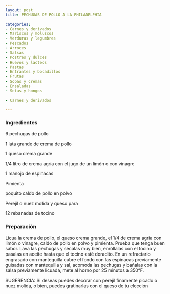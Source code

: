 ```yaml
---
layout: post
title: PECHUGAS DE POLLO A LA PHILADELPHIA

categories:
- Carnes y derivados
- Mariscos y moluscos
- Verduras y legumbres
- Pescados
- Arroces
- Salsas
- Postres y dulces
- Huevos y lacteos
- Pastas
- Entrantes y bocadillos
- Frutas
- Sopas y cremas
- Ensaladas
- Setas y hongos

- Carnes y derivados

---
```


<h3>Ingredientes</h3>

6 pechugas de pollo

1 lata grande de crema de pollo

1 queso crema grande

1/4 litro de crema agría con el jugo de un limón o con vinagre

1 manojo de espinacas

Pimienta

poquito caldo de pollo en polvo

Perejil o nuez molida y queso para

12 rebanadas de tocino

<h3>Preparación</h3>

Licua la crema de pollo, el queso crema grande, el 1/4 de crema agria con limón o vinagre, caldo de pollo en polvo y pimienta. Prueba que tenga buen sabor. Lava las pechugas y sécalas muy bien, enróllalas con el tocino y pasalas en aceite hasta que el tocino esté doradito. En un refractario engrasado con mantequilla cubre el fondo con las espinacas previamente guisadas con mantequilla y sal, acomoda las pechugas y bañalas con la salsa previamente licuada, mete al horno por 25 minutos a 350&deg;F.

SUGERENCIA: Si deseas puedes decorar con perejil finamente picado o nuez molida, o bien, puedes gratinarlas con el queso de tu elección

